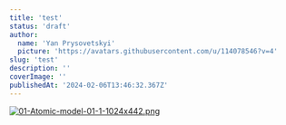 ```yaml
---
title: 'test'
status: 'draft'
author:
  name: 'Yan Prysovetskyi'
  picture: 'https://avatars.githubusercontent.com/u/114078546?v=4'
slug: 'test'
description: ''
coverImage: ''
publishedAt: '2024-02-06T13:46:32.367Z'
---
```


[![01-Atomic-model-01-1-1024x442.png](https://i.postimg.cc/CMtSCWCv/01-Atomic-model-01-1-1024x442.png)](https://postimg.cc/QVp2hYy5)